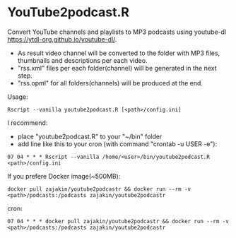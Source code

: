 # YouTube2podcast.R
Convert YouTube channels and playlists to MP3 podcasts using youtube-dl https://ytdl-org.github.io/youtube-dl/.
 *	As result video channel will be converted to the folder with MP3 files, thumbnails and descriptions per each video.
 * "rss.xml" files per each folder(channel) will be generated in the next step.
 * "rss.opml" for all folders(channels) will be produced at the end.

Usage:
```shell
Rscript --vanilla youtube2podcast.R [<path>/config.ini]
```

I recommend:
 * place "youtube2podcast.R" to your "~/bin" folder
 * add line like this to your cron (with command "crontab -u USER -e"):
```cron
07 04 * * * Rscript --vanilla /home/<user>/bin/youtube2podcast.R <path>/config.ini
```

If you prefere Docker image(~500MB):
```
docker pull zajakin/youtube2podcastr && docker run --rm -v <path>/podcasts:/podcasts zajakin/youtube2podcastr
```
cron:
```cron
07 04 * * * docker pull zajakin/youtube2podcastr && docker run --rm -v <path>/podcasts:/podcasts zajakin/youtube2podcastr
```
